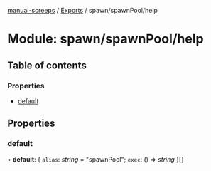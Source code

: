 [manual-screeps](../README.md) / [Exports](../modules.md) / spawn/spawnPool/help

# Module: spawn/spawnPool/help

## Table of contents

### Properties

- [default](spawn_spawnpool_help.md#default)

## Properties

### default

• **default**: { `alias`: *string* = "spawnPool"; `exec`: () => *string*  }[]
